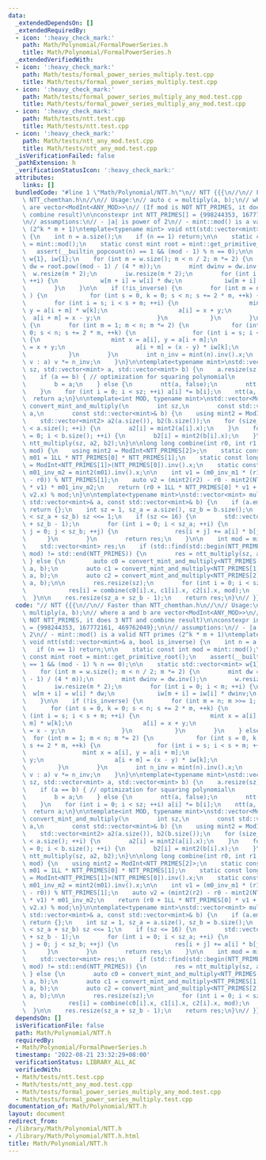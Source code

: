 ```yaml
---
data:
  _extendedDependsOn: []
  _extendedRequiredBy:
  - icon: ':heavy_check_mark:'
    path: Math/Polynomial/FormalPowerSeries.h
    title: Math/Polynomial/FormalPowerSeries.h
  _extendedVerifiedWith:
  - icon: ':heavy_check_mark:'
    path: Math/tests/formal_power_series_multiply.test.cpp
    title: Math/tests/formal_power_series_multiply.test.cpp
  - icon: ':heavy_check_mark:'
    path: Math/tests/formal_power_series_multiply_any_mod.test.cpp
    title: Math/tests/formal_power_series_multiply_any_mod.test.cpp
  - icon: ':heavy_check_mark:'
    path: Math/tests/ntt.test.cpp
    title: Math/tests/ntt.test.cpp
  - icon: ':heavy_check_mark:'
    path: Math/tests/ntt_any_mod.test.cpp
    title: Math/tests/ntt_any_mod.test.cpp
  _isVerificationFailed: false
  _pathExtension: h
  _verificationStatusIcon: ':heavy_check_mark:'
  attributes:
    links: []
  bundledCode: "#line 1 \"Math/Polynomial/NTT.h\"\n// NTT {{{\n//\n// Faster than\
    \ NTT_chemthan.h\n//\n// Usage:\n// auto c = multiply(a, b);\n// where a and b\
    \ are vector<ModInt<ANY_MOD>>\n// (If mod is NOT NTT_PRIMES, it does 3 NTT and\
    \ combine result)\n\nconstexpr int NTT_PRIMES[] = {998244353, 167772161, 469762049};\n\
    \n// assumptions:\n// - |a| is power of 2\n// - mint::mod() is a valid NTT primes\
    \ (2^k * m + 1)\ntemplate<typename mint> void ntt(std::vector<mint>& a, bool is_inverse)\
    \ {\n    int n = a.size();\n    if (n == 1) return;\n\n    static const int mod\
    \ = mint::mod();\n    static const mint root = mint::get_primitive_root();\n \
    \   assert(__builtin_popcount(n) == 1 && (mod - 1) % n == 0);\n\n    static std::vector<mint>\
    \ w{1}, iw{1};\n    for (int m = w.size(); m < n / 2; m *= 2) {\n        mint\
    \ dw = root.pow((mod - 1) / (4 * m));\n        mint dwinv = dw.inv();\n      \
    \  w.resize(m * 2);\n        iw.resize(m * 2);\n        for (int i = 0; i < m;\
    \ ++i) {\n            w[m + i] = w[i] * dw;\n            iw[m + i] = iw[i] * dwinv;\n\
    \        }\n    }\n\n    if (!is_inverse) {\n        for (int m = n; m >>= 1;\
    \ ) {\n            for (int s = 0, k = 0; s < n; s += 2 * m, ++k) {\n        \
    \        for (int i = s; i < s + m; ++i) {\n                    mint x = a[i],\
    \ y = a[i + m] * w[k];\n                    a[i] = x + y;\n                  \
    \  a[i + m] = x - y;\n                }\n            }\n        }\n    } else\
    \ {\n        for (int m = 1; m < n; m *= 2) {\n            for (int s = 0, k =\
    \ 0; s < n; s += 2 * m, ++k) {\n                for (int i = s; i < s + m; ++i)\
    \ {\n                    mint x = a[i], y = a[i + m];\n                    a[i]\
    \ = x + y;\n                    a[i + m] = (x - y) * iw[k];\n                }\n\
    \            }\n        }\n        int n_inv = mint(n).inv().x;\n        for (auto&\
    \ v : a) v *= n_inv;\n    }\n}\n\ntemplate<typename mint>\nstd::vector<mint> ntt_multiply(int\
    \ sz, std::vector<mint> a, std::vector<mint> b) {\n    a.resize(sz);\n    b.resize(sz);\n\
    \    if (a == b) { // optimization for squaring polynomial\n        ntt(a, false);\n\
    \        b = a;\n    } else {\n        ntt(a, false);\n        ntt(b, false);\n\
    \    }\n    for (int i = 0; i < sz; ++i) a[i] *= b[i];\n    ntt(a, true);\n  \
    \  return a;\n}\n\ntemplate<int MOD, typename mint>\nstd::vector<ModInt<MOD>>\
    \ convert_mint_and_multiply(\n        int sz,\n        const std::vector<mint>&\
    \ a,\n        const std::vector<mint>& b) {\n    using mint2 = ModInt<MOD>;\n\n\
    \    std::vector<mint2> a2(a.size()), b2(b.size());\n    for (size_t i = 0; i\
    \ < a.size(); ++i) {\n        a2[i] = mint2(a[i].x);\n    }\n    for (size_t i\
    \ = 0; i < b.size(); ++i) {\n        b2[i] = mint2(b[i].x);\n    }\n    return\
    \ ntt_multiply(sz, a2, b2);\n}\n\nlong long combine(int r0, int r1, int r2, int\
    \ mod) {\n    using mint2 = ModInt<NTT_PRIMES[2]>;\n    static const long long\
    \ m01 = 1LL * NTT_PRIMES[0] * NTT_PRIMES[1];\n    static const long long m0_inv_m1\
    \ = ModInt<NTT_PRIMES[1]>(NTT_PRIMES[0]).inv().x;\n    static const long long\
    \ m01_inv_m2 = mint2(m01).inv().x;\n\n    int v1 = (m0_inv_m1 * (r1 + NTT_PRIMES[1]\
    \ - r0)) % NTT_PRIMES[1];\n    auto v2 = (mint2(r2) - r0 - mint2(NTT_PRIMES[0])\
    \ * v1) * m01_inv_m2;\n    return (r0 + 1LL * NTT_PRIMES[0] * v1 + m01 % mod *\
    \ v2.x) % mod;\n}\n\ntemplate<typename mint>\nstd::vector<mint> multiply(const\
    \ std::vector<mint>& a, const std::vector<mint>& b) {\n    if (a.empty() || b.empty())\
    \ return {};\n    int sz = 1, sz_a = a.size(), sz_b = b.size();\n    while (sz\
    \ < sz_a + sz_b) sz <<= 1;\n    if (sz <= 16) {\n        std::vector<mint> res(sz_a\
    \ + sz_b - 1);\n        for (int i = 0; i < sz_a; ++i) {\n            for (int\
    \ j = 0; j < sz_b; ++j) {\n                res[i + j] += a[i] * b[j];\n      \
    \      }\n        }\n        return res;\n    }\n\n    int mod = mint::mod();\n\
    \    std::vector<mint> res;\n    if (std::find(std::begin(NTT_PRIMES), std::end(NTT_PRIMES),\
    \ mod) != std::end(NTT_PRIMES)) {\n        res = ntt_multiply(sz, a, b);\n   \
    \ } else {\n        auto c0 = convert_mint_and_multiply<NTT_PRIMES[0], mint> (sz,\
    \ a, b);\n        auto c1 = convert_mint_and_multiply<NTT_PRIMES[1], mint> (sz,\
    \ a, b);\n        auto c2 = convert_mint_and_multiply<NTT_PRIMES[2], mint> (sz,\
    \ a, b);\n\n        res.resize(sz);\n        for (int i = 0; i < sz; ++i) {\n\
    \            res[i] = combine(c0[i].x, c1[i].x, c2[i].x, mod);\n        }\n  \
    \  }\n\n    res.resize(sz_a + sz_b - 1);\n    return res;\n}\n// }}}\n"
  code: "// NTT {{{\n//\n// Faster than NTT_chemthan.h\n//\n// Usage:\n// auto c =\
    \ multiply(a, b);\n// where a and b are vector<ModInt<ANY_MOD>>\n// (If mod is\
    \ NOT NTT_PRIMES, it does 3 NTT and combine result)\n\nconstexpr int NTT_PRIMES[]\
    \ = {998244353, 167772161, 469762049};\n\n// assumptions:\n// - |a| is power of\
    \ 2\n// - mint::mod() is a valid NTT primes (2^k * m + 1)\ntemplate<typename mint>\
    \ void ntt(std::vector<mint>& a, bool is_inverse) {\n    int n = a.size();\n \
    \   if (n == 1) return;\n\n    static const int mod = mint::mod();\n    static\
    \ const mint root = mint::get_primitive_root();\n    assert(__builtin_popcount(n)\
    \ == 1 && (mod - 1) % n == 0);\n\n    static std::vector<mint> w{1}, iw{1};\n\
    \    for (int m = w.size(); m < n / 2; m *= 2) {\n        mint dw = root.pow((mod\
    \ - 1) / (4 * m));\n        mint dwinv = dw.inv();\n        w.resize(m * 2);\n\
    \        iw.resize(m * 2);\n        for (int i = 0; i < m; ++i) {\n          \
    \  w[m + i] = w[i] * dw;\n            iw[m + i] = iw[i] * dwinv;\n        }\n\
    \    }\n\n    if (!is_inverse) {\n        for (int m = n; m >>= 1; ) {\n     \
    \       for (int s = 0, k = 0; s < n; s += 2 * m, ++k) {\n                for\
    \ (int i = s; i < s + m; ++i) {\n                    mint x = a[i], y = a[i +\
    \ m] * w[k];\n                    a[i] = x + y;\n                    a[i + m]\
    \ = x - y;\n                }\n            }\n        }\n    } else {\n      \
    \  for (int m = 1; m < n; m *= 2) {\n            for (int s = 0, k = 0; s < n;\
    \ s += 2 * m, ++k) {\n                for (int i = s; i < s + m; ++i) {\n    \
    \                mint x = a[i], y = a[i + m];\n                    a[i] = x +\
    \ y;\n                    a[i + m] = (x - y) * iw[k];\n                }\n   \
    \         }\n        }\n        int n_inv = mint(n).inv().x;\n        for (auto&\
    \ v : a) v *= n_inv;\n    }\n}\n\ntemplate<typename mint>\nstd::vector<mint> ntt_multiply(int\
    \ sz, std::vector<mint> a, std::vector<mint> b) {\n    a.resize(sz);\n    b.resize(sz);\n\
    \    if (a == b) { // optimization for squaring polynomial\n        ntt(a, false);\n\
    \        b = a;\n    } else {\n        ntt(a, false);\n        ntt(b, false);\n\
    \    }\n    for (int i = 0; i < sz; ++i) a[i] *= b[i];\n    ntt(a, true);\n  \
    \  return a;\n}\n\ntemplate<int MOD, typename mint>\nstd::vector<ModInt<MOD>>\
    \ convert_mint_and_multiply(\n        int sz,\n        const std::vector<mint>&\
    \ a,\n        const std::vector<mint>& b) {\n    using mint2 = ModInt<MOD>;\n\n\
    \    std::vector<mint2> a2(a.size()), b2(b.size());\n    for (size_t i = 0; i\
    \ < a.size(); ++i) {\n        a2[i] = mint2(a[i].x);\n    }\n    for (size_t i\
    \ = 0; i < b.size(); ++i) {\n        b2[i] = mint2(b[i].x);\n    }\n    return\
    \ ntt_multiply(sz, a2, b2);\n}\n\nlong long combine(int r0, int r1, int r2, int\
    \ mod) {\n    using mint2 = ModInt<NTT_PRIMES[2]>;\n    static const long long\
    \ m01 = 1LL * NTT_PRIMES[0] * NTT_PRIMES[1];\n    static const long long m0_inv_m1\
    \ = ModInt<NTT_PRIMES[1]>(NTT_PRIMES[0]).inv().x;\n    static const long long\
    \ m01_inv_m2 = mint2(m01).inv().x;\n\n    int v1 = (m0_inv_m1 * (r1 + NTT_PRIMES[1]\
    \ - r0)) % NTT_PRIMES[1];\n    auto v2 = (mint2(r2) - r0 - mint2(NTT_PRIMES[0])\
    \ * v1) * m01_inv_m2;\n    return (r0 + 1LL * NTT_PRIMES[0] * v1 + m01 % mod *\
    \ v2.x) % mod;\n}\n\ntemplate<typename mint>\nstd::vector<mint> multiply(const\
    \ std::vector<mint>& a, const std::vector<mint>& b) {\n    if (a.empty() || b.empty())\
    \ return {};\n    int sz = 1, sz_a = a.size(), sz_b = b.size();\n    while (sz\
    \ < sz_a + sz_b) sz <<= 1;\n    if (sz <= 16) {\n        std::vector<mint> res(sz_a\
    \ + sz_b - 1);\n        for (int i = 0; i < sz_a; ++i) {\n            for (int\
    \ j = 0; j < sz_b; ++j) {\n                res[i + j] += a[i] * b[j];\n      \
    \      }\n        }\n        return res;\n    }\n\n    int mod = mint::mod();\n\
    \    std::vector<mint> res;\n    if (std::find(std::begin(NTT_PRIMES), std::end(NTT_PRIMES),\
    \ mod) != std::end(NTT_PRIMES)) {\n        res = ntt_multiply(sz, a, b);\n   \
    \ } else {\n        auto c0 = convert_mint_and_multiply<NTT_PRIMES[0], mint> (sz,\
    \ a, b);\n        auto c1 = convert_mint_and_multiply<NTT_PRIMES[1], mint> (sz,\
    \ a, b);\n        auto c2 = convert_mint_and_multiply<NTT_PRIMES[2], mint> (sz,\
    \ a, b);\n\n        res.resize(sz);\n        for (int i = 0; i < sz; ++i) {\n\
    \            res[i] = combine(c0[i].x, c1[i].x, c2[i].x, mod);\n        }\n  \
    \  }\n\n    res.resize(sz_a + sz_b - 1);\n    return res;\n}\n// }}}\n"
  dependsOn: []
  isVerificationFile: false
  path: Math/Polynomial/NTT.h
  requiredBy:
  - Math/Polynomial/FormalPowerSeries.h
  timestamp: '2022-08-21 23:32:29+08:00'
  verificationStatus: LIBRARY_ALL_AC
  verifiedWith:
  - Math/tests/ntt.test.cpp
  - Math/tests/ntt_any_mod.test.cpp
  - Math/tests/formal_power_series_multiply_any_mod.test.cpp
  - Math/tests/formal_power_series_multiply.test.cpp
documentation_of: Math/Polynomial/NTT.h
layout: document
redirect_from:
- /library/Math/Polynomial/NTT.h
- /library/Math/Polynomial/NTT.h.html
title: Math/Polynomial/NTT.h
---
```

